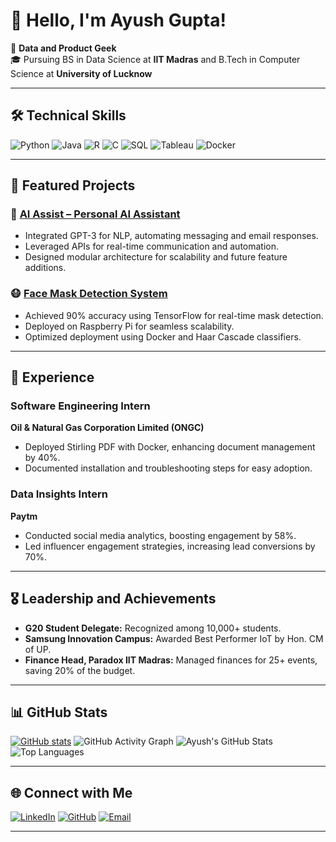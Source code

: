# 👋 Hello, I'm Ayush Gupta!

🚀 **Data and Product Geek**  
🎓 Pursuing BS in Data Science at **IIT Madras** and B.Tech in Computer Science at **University of Lucknow**

---

## 🛠 **Technical Skills**
![Python](https://img.shields.io/badge/Python-3776AB?style=for-the-badge&logo=python&logoColor=white)
![Java](https://img.shields.io/badge/Java-007396?style=for-the-badge&logo=java&logoColor=white)
![R](https://img.shields.io/badge/R-276DC3?style=for-the-badge&logo=r&logoColor=white)
![C](https://img.shields.io/badge/C-A8B9CC?style=for-the-badge&logo=c&logoColor=white)
![SQL](https://img.shields.io/badge/SQL-4479A1?style=for-the-badge&logo=postgresql&logoColor=white)
![Tableau](https://img.shields.io/badge/Tableau-E97627?style=for-the-badge&logo=tableau&logoColor=white)
![Docker](https://img.shields.io/badge/Docker-2496ED?style=for-the-badge&logo=docker&logoColor=white)

---

## 🌟 **Featured Projects**
### 🔧 [AI Assist – Personal AI Assistant](https://github.com/Ayush77-G/Personal-Assistant)
- Integrated GPT-3 for NLP, automating messaging and email responses.  
- Leveraged APIs for real-time communication and automation.  
- Designed modular architecture for scalability and future feature additions.

### 😷 [Face Mask Detection System](https://github.com/Ayush77-G/Face-Mask-Detector)
- Achieved 90% accuracy using TensorFlow for real-time mask detection.  
- Deployed on Raspberry Pi for seamless scalability.  
- Optimized deployment using Docker and Haar Cascade classifiers.

---

## 💼 **Experience**
### Software Engineering Intern  
**Oil & Natural Gas Corporation Limited (ONGC)**  
- Deployed Stirling PDF with Docker, enhancing document management by 40%.  
- Documented installation and troubleshooting steps for easy adoption.

### Data Insights Intern  
**Paytm**  
- Conducted social media analytics, boosting engagement by 58%.  
- Led influencer engagement strategies, increasing lead conversions by 70%.

---

## 🎖 **Leadership and Achievements**
- **G20 Student Delegate:** Recognized among 10,000+ students.  
- **Samsung Innovation Campus:** Awarded Best Performer IoT by Hon. CM of UP.  
- **Finance Head, Paradox IIT Madras:** Managed finances for 25+ events, saving 20% of the budget.  

---


## 📊 **GitHub Stats**
[![ GitHub stats](https://github-readme-stats.vercel.app/api?username=Ayush77-G)](https://github.com/Ayush77-G/github-readme-stats)
![GitHub Activity Graph](https://github-readme-activity-graph.vercel.app/graph?username=Ayush77-G&theme=dracula)
![Ayush's GitHub Stats](https://github-readme-stats.vercel.app/api?username=Ayush77-G&show_icons=true&theme=radical)  
![Top Languages](https://github-readme-stats.vercel.app/api/top-langs/?username=Ayush77-G&layout=compact&theme=radical)


---

## 🌐 **Connect with Me**
[![LinkedIn](https://img.shields.io/badge/LinkedIn-0A66C2?style=for-the-badge&logo=linkedin&logoColor=white)](https://linkedin.com/in/ayush30gupta)
[![GitHub](https://img.shields.io/badge/GitHub-181717?style=for-the-badge&logo=github&logoColor=white)](https://github.com/Ayush77-G)
[![Email](https://img.shields.io/badge/Email-D14836?style=for-the-badge&logo=gmail&logoColor=white)](mailto:adhayatm@gmail.com)

---
